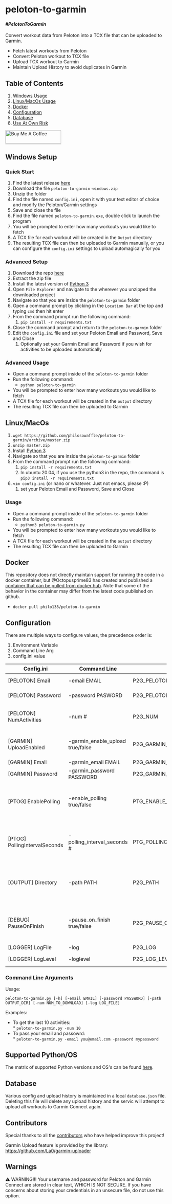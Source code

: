 # peloton-to-garmin

#### _#PelotonToGarmin_

Convert workout data from Peloton into a TCX file that can be uploaded to Garmin.

* Fetch latest workouts from Peloton
* Convert Peloton workout to TCX file
* Upload TCX workout to Garmin
* Maintain Upload History to avoid duplicates in Garmin

## Table of Contents

1. [Windows Usage](#windows-setup)
1. [Linux/MacOs Usage](#linuxmacos)
1. [Docker](#docker)
1. [Configuration](#configuration)
1. [Database](#database)
1. [Use At Own Risk](#warnings)

<a href="https://www.buymeacoffee.com/philosowaffle" target="_blank"><img src="https://www.buymeacoffee.com/assets/img/custom_images/black_img.png" alt="Buy Me A Coffee" style="height: 41px !important;width: 174px !important;box-shadow: 0px 3px 2px 0px rgba(190, 190, 190, 0.5) !important;-webkit-box-shadow: 0px 3px 2px 0px rgba(190, 190, 190, 0.5) !important;" ></a>

## Windows Setup

### Quick Start

1. Find the latest release [here](https://github.com/philosowaffle/peloton-to-garmin/releases)
1. Download the file `peloton-to-garmin-windows.zip`
1. Unzip the folder
1. Find the file named `config.ini`, open it with your text editor of choice and modify the Peloton/Garmin settings
1. Save and close the file
1. Find the file named `peloton-to-garmin.exe`, double click to launch the program
1. You will be prompted to enter how many workouts you would like to fetch
1. A TCX file for each workout will be created in the `Output` directory
1. The resulting TCX file can then be uploaded to Garmin manually, or you can configure the `config.ini` settings to upload automagically for you

### Advanced Setup

1. Download the repo [here](https://github.com/philosowaffle/peloton-to-garmin/archive/master.zip)
1. Extract the zip file
1. Install the latest version of [Python 3](https://www.python.org/downloads/)
1. Open `File Explorer` and navigate to the wherever you unzipped the downloaded project
1. Navigate so that you are inside the `peloton-to-garmin` folder
1. Open a command prompt by clicking in the `Location Bar` at the top and typing `cmd` then hit enter
1. From the command prompt run the following command:
    1. `pip install -r requirements.txt`
1. Close the command prompt and return to the `peloton-to-garmin` folder
1. Edit the `config.ini` file and set your Peloton Email and Password, Save and Close
    1. Optionally set your Garmin Email and Password if you wish for activities to be uploaded automatically

### Advanced Usage

* Open a command prompt inside of the `peloton-to-garmin` folder
* Run the following command:
    * `python peloton-to-garmin`
* You will be prompted to enter how many workouts you would like to fetch
* A TCX file for each workout will be created in the `output` directory
* The resulting TCX file can then be uploaded to Garmin

## Linux/MacOs

1. `wget https://github.com/philosowaffle/peloton-to-garmin/archive/master.zip`
1. `unzip master.zip`
1. Install [Python 3](https://www.python.org/downloads/)
1. Navigate so that you are inside the `peloton-to-garmin` folder
1. From the command prompt run the following command:
    1. `pip install -r requirements.txt`
    1. In ubuntu 20.04, if you use the python3 in the repo, the command is `pip3 install -r requirements.txt`
1. `vim config.ini` (or nano or whatever. Just not emacs, please :P)
    1. set your Peloton Email and Password, Save and Close

### Usage

* Open a command prompt inside of the `peloton-to-garmin` folder
* Run the following command:
    * `python3 peloton-to-garmin.py`
* You will be prompted to enter how many workouts you would like to fetch
* A TCX file for each workout will be created in the `output` directory
* The resulting TCX file can then be uploaded to Garmin

## Docker

This repository does not directly maintain support for running the code in a docker container, but @Octopusprime83 has created and published a [container that can be pulled from docker hub](https://hub.docker.com/r/philo138/peloton-to-garmin).  Note that some of the behavior in the container may differ from the latest code published on github.

* `docker pull philo138/peloton-to-garmin`

## Configuration

There are multiple ways to configure values, the precedence order is:

1. Environment Variable
1. Command Line Arg
1. config.ini value

|Config.ini|Command Line|Env Var|Description|
|----------|------------|-------|-----------|
|[PELOTON] Email|-email EMAIL|P2G_PELOTON_EMAIL|Peloton email address|
|[PELOTON] Password|-password PASWORD|P2G_PELOTON_PASS| Peloton password|
|[PELOTON] NumActivities|-num #|P2G_NUM|Batch size of activities to grab at one time|
|[GARMIN] UploadEnabled|-garmin_enable_upload true/false|P2G_GARMIN_ENABLE_UPLOAD|Automatically upload to Garmin Connect|
|[GARMIN] Email|-garmin_email EMAIL|P2G_GARMIN_EMAIL|Garmin Email|
|[GARMIN] Password|-garmin_password PASSWORD|P2G_GARMIN_PASS|Garmin Password|
|[PTOG] EnablePolling|-enable_polling true/false|PTG_ENABLE_POLLING|Automatically and periodically check for new activities|
|[PTOG] PollingIntervalSeconds|-polling_interval_seconds #|PTG_POLLING_INTERVAL_SECONDS|How frequently to poll for new activities if pollingis enabled.|
|[OUTPUT] Directory|-path PATH|P2G_PATH|Path to output directory, this is where the TCX files are written|
|[DEBUG] PauseOnFinish|-pause_on_finish true/false|P2G_PAUSE_ON_FINISH|Do not automatically close the application on completion.|
|[LOGGER] LogFile|-log|P2G_LOG|Log file path|
|[LOGGER] LogLevel|-loglevel|P2G_LOG_LEVEL|DEBUG, INFO, ERROR|

### Command Line Arguments

Usage:  

```
peloton-to-garmin.py [-h] [-email EMAIL] [-password PASSWORD] [-path OUTPUT_DIR] [-num NUM_TO_DOWNLOAD] [-log LOG_FILE]
```  

Examples:

  * To get the last 10 activities:  
        * `peloton-to-garmin.py -num 10`  
  * To pass your email and passowrd:  
        * `peloton-to-garmin.py -email you@email.com -password mypassword`  

## Supported Python/OS

The matrix of supported Python versions and OS's can be found [here](https://github.com/philosowaffle/peloton-to-garmin/blob/master/.github/workflows/pr-test.yml#L17).

## Database

Various config and upload history is maintained in a local `database.json` file. Deleting this file will delete any upload history and the servic will attempt to upload all workouts to Garmin Connect again.

## Contributors

Special thanks to all the [contributors](https://github.com/philosowaffle/peloton-to-garmin/graphs/contributors) who have helped improve this project!

Garmin Upload feature is provided by the library: https://github.com/La0/garmin-uploader

## Warnings

⚠️ WARNING!!! Your username and password for Peloton and Garmin Connect are stored in clear text, WHICH IS NOT SECURE. If you have concerns about storing your credentials in an unsecure file, do not use this option.
